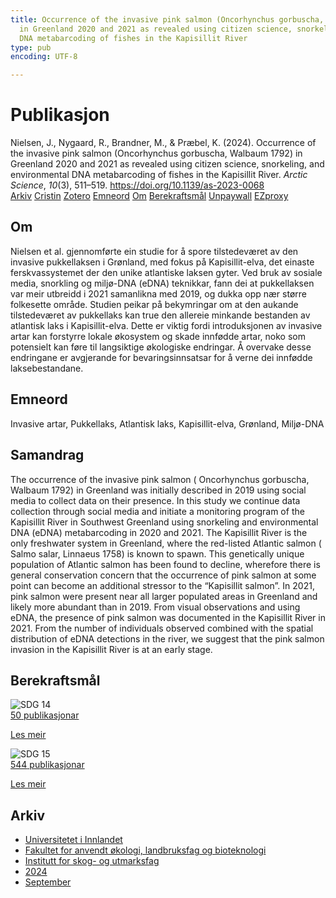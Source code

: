 ```yaml
---
title: Occurrence of the invasive pink salmon (Oncorhynchus gorbuscha, Walbaum 1792)
  in Greenland 2020 and 2021 as revealed using citizen science, snorkeling, and environmental
  DNA metabarcoding of fishes in the Kapisillit River
type: pub
encoding: UTF-8

---
```

<h1>Publikasjon</h1>
<article id="csl-bib-container-Q3U9WBJW" class="csl-bib-container">
  <div class="csl-bib-body"> <div class="csl-entry">Nielsen, J., Nygaard, R., Brandner, M., &#38; Præbel, K. (2024). Occurrence of the invasive pink salmon (Oncorhynchus gorbuscha, Walbaum 1792) in Greenland 2020 and 2021 as revealed using citizen science, snorkeling, and environmental DNA metabarcoding of fishes in the Kapisillit River. <i>Arctic Science</i>, <i>10</i>(3), 511–519. <a href="https://doi.org/10.1139/as-2023-0068">https://doi.org/10.1139/as-2023-0068</a></div> </div>
  <div class="csl-bib-buttons">
    <a href="#taxonomy-article-Q3U9WBJW" alt="archive" class="csl-bib-button">Arkiv</a>
    <a href="https://app.cristin.no/results/show.jsf?id=2306078" alt="Cristin" class="csl-bib-button">Cristin</a>
    <a href="http://zotero.org/groups/5881554/items/Q3U9WBJW" alt="Zotero" class="csl-bib-button">Zotero</a>
    <a href="#keywords-article-Q3U9WBJW" alt="keywords" class="csl-bib-button">Emneord</a>
    <a href="#about-article-Q3U9WBJW" alt="about_pub" class="csl-bib-button">Om</a>
    <a href="#sdg-article-Q3U9WBJW" alt="sdg" class="csl-bib-button">Berekraftsmål</a>
    <a href="https://doi.org/10.1139/as-2023-0068" alt="Unpaywall" class="csl-bib-button">Unpaywall</a>
    <a href="https://doi.org/10.1139/as-2023-0068" alt="EZproxy" class="csl-bib-button">EZproxy</a>
  </div>
  <div id="csl-bib-meta-container-Q3U9WBJW"></div>
</article>
<div id="csl-bib-meta-Q3U9WBJW" class="csl-bib-meta">
  <article id="about-article-Q3U9WBJW" class="about_pub-article">
    <h1>Om</h1>
    Nielsen et al. gjennomførte ein studie for å spore tilstedeværet av den invasive pukkellaksen i Grønland, med fokus på Kapisillit-elva, det einaste ferskvassystemet der den unike atlantiske laksen gyter. Ved bruk av sosiale media, snorkling og miljø-DNA (eDNA) teknikkar, fann dei at pukkellaksen var meir utbreidd i 2021 samanlikna med 2019, og dukka opp nær større folkesette område. Studien peikar på bekymringar om at den aukande tilstedeværet av pukkellaks kan true den allereie minkande bestanden av atlantisk laks i Kapisillit-elva. Dette er viktig fordi introduksjonen av invasive artar kan forstyrre lokale økosystem og skade innfødde artar, noko som potensielt kan føre til langsiktige økologiske endringar. Å overvake desse endringane er avgjerande for bevaringsinnsatsar for å verne dei innfødde laksebestandane.
  </article>
  <article id="keywords-article-Q3U9WBJW" class="keywords-article">
    <h1>Emneord</h1>
    Invasive artar, Pukkellaks, Atlantisk laks, Kapisillit-elva, Grønland, Miljø-DNA
  </article>
  <article id="abstract-article-Q3U9WBJW" class="abstract-article">
    <h1>Samandrag</h1>
    The occurrence of the invasive pink salmon ( Oncorhynchus gorbuscha, Walbaum 1792) in Greenland was initially described in 2019 using social media to collect data on their presence. In this study we continue data collection through social media and initiate a monitoring program of the Kapisillit River in Southwest Greenland using snorkeling and environmental DNA (eDNA) metabarcoding in 2020 and 2021. The Kapisillit River is the only freshwater system in Greenland, where the red-listed Atlantic salmon ( Salmo salar, Linnaeus 1758) is known to spawn. This genetically unique population of Atlantic salmon has been found to decline, wherefore there is general conservation concern that the occurrence of pink salmon at some point can become an additional stressor to the “Kapisillit salmon”. In 2021, pink salmon were present near all larger populated areas in Greenland and likely more abundant than in 2019. From visual observations and using eDNA, the presence of pink salmon was documented in the Kapisillit River in 2021. From the number of individuals observed combined with the spatial distribution of eDNA detections in the river, we suggest that the pink salmon invasion in the Kapisillit River is at an early stage.
  </article>
  <article id="sdg-article-Q3U9WBJW" class="sdg-article">
    <h1>Berekraftsmål</h1>
    <div class="sdg-container"><div id="sdg14" class="sdg">
        <img src="{{< params subfolder >}}images/sdg/sdg14_nn.png" class="image" alt="SDG 14">
        <div class="sdg-overlay">
          <a href="{{< params subfolder >}}nn/archive/?sdg=14#archive" class="sdg-publication-count"><span>50</span> publikasjonar</a>
          <p><a href="https://fn.no/om-fn/fns-baerekraftsmaal/livet-i-havet?lang=nno-NO" class="sdg-read-more">Les meir</a></p>
        </div>
      </div> <div id="sdg15" class="sdg">
        <img src="{{< params subfolder >}}images/sdg/sdg15_nn.png" class="image" alt="SDG 15">
        <div class="sdg-overlay">
          <a href="{{< params subfolder >}}nn/archive/?sdg=15#archive" class="sdg-publication-count"><span>544</span> publikasjonar</a>
          <p><a href="https://fn.no/om-fn/fns-baerekraftsmaal/livet-paa-land?lang=nno-NO" class="sdg-read-more">Les meir</a></p>
        </div>
      </div></div>
  </article>
  <article id="taxonomy-article-Q3U9WBJW" class="taxonomy-article">
    <h1>Arkiv</h1>
    <ul>
      <li><a href="{{< params subfolder >}}nn/archive/?key=3DCRN523">Universitetet i Innlandet</a></li>
      <li><a href="{{< params subfolder >}}nn/archive/?key=T77LXH6D">Fakultet for anvendt økologi, landbruksfag og bioteknologi</a></li>
      <li><a href="{{< params subfolder >}}nn/archive/?key=7TRARPE3">Institutt for skog- og utmarksfag</a></li>
      <li><a href="{{< params subfolder >}}nn/archive/?key=A4XX8HDP">2024</a></li>
      <li><a href="{{< params subfolder >}}nn/archive/?key=9KU2PNPH">September</a></li>
    </ul>
  </article>
</div>

